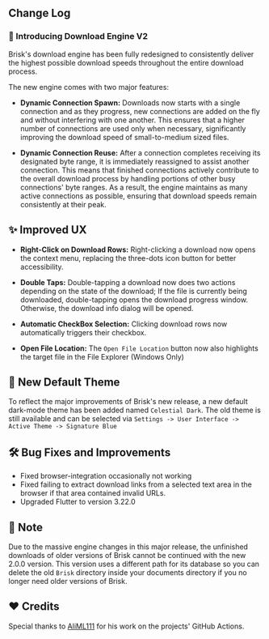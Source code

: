 ## Change Log

### :rocket: Introducing Download Engine V2

Brisk's download engine has been fully redesigned to consistently deliver the highest possible download speeds
throughout the entire download process.
<p>The new engine comes with two major features:

- **Dynamic Connection Spawn:** Downloads now starts with a single connection and as they progress, new connections are added on the fly and without interfering with one another. This ensures that a higher number of connections are used only when necessary, significantly improving the download speed of small-to-medium sized files.

<p>

- **Dynamic Connection Reuse:** After a connection completes receiving its designated byte range,  it is immediately reassigned to assist another connection. This means that finished connections actively contribute to the overall download process by handling portions of other busy connections' byte ranges. As a result, the engine maintains as many active connections as possible, ensuring that download speeds remain consistently at their peak.

## :sparkles: Improved UX

- **Right-Click on Download Rows:** Right-clicking a download now opens the context menu, replacing the three-dots icon
  button for better accessibility.

<p>

- **Double Taps:** Double-tapping a download now does two actions depending on the state of the download; If the file is
  currently being downloaded, double-tapping opens the download progress window. Otherwise, the download info dialog will be opened.

<p>


- **Automatic CheckBox Selection:** Clicking download rows now automatically triggers their checkbox.

<p>

- **Open File Location:** The `Open File Location` button now also highlights the target file in the File Explorer (Windows Only)

## :art: New Default Theme

To reflect the major improvements of Brisk's new release, a new default dark-mode theme has been added
named `Celestial Dark`. The old theme is still available and can be selected via `Settings -> User Interface -> Active Theme -> Signature Blue`

## :hammer_and_wrench: Bug Fixes and Improvements

- Fixed browser-integration occasionally not working
- Fixed failing to extract download links from a selected text area in the browser if that area contained invalid URLs.
- Upgraded Flutter to version 3.22.0

## :pencil: Note

Due to the massive engine changes in this major release, the unfinished downloads of older versions of Brisk
cannot be continued with the new 2.0.0 version. This version uses a different path for its database so you can delete the old `Brisk` directory inside your documents directory if you no longer need older versions of Brisk.

## :heart: Credits
Special thanks to [AliML111](https://github.com/AliML111) for his work on the projects' GitHub Actions.